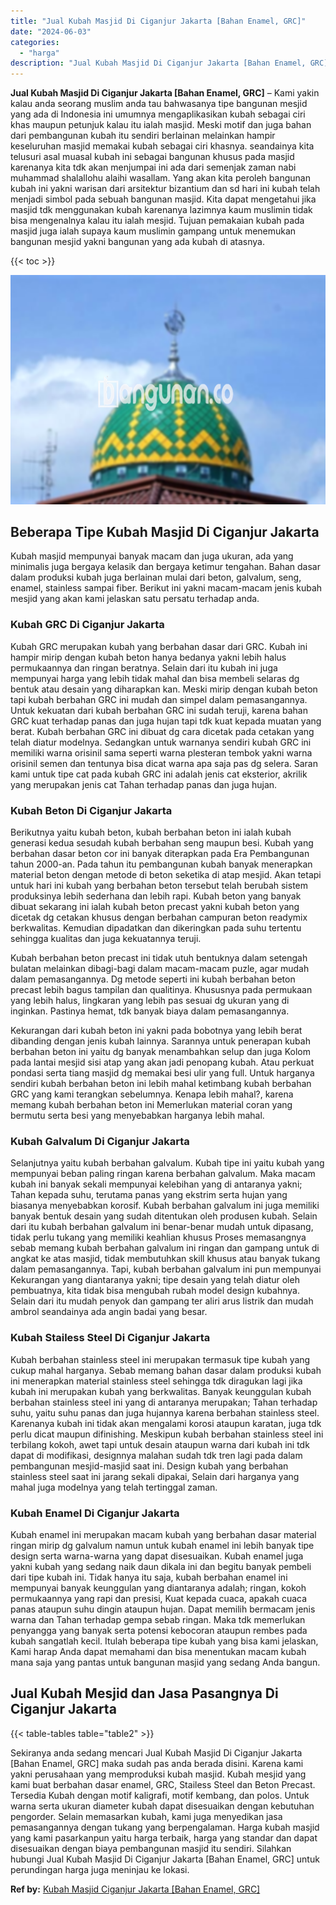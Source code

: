 ```yaml
---
title: "Jual Kubah Masjid Di Ciganjur Jakarta [Bahan Enamel, GRC]"
date: "2024-06-03"
categories: 
  - "harga"
description: "Jual Kubah Masjid Di Ciganjur Jakarta [Bahan Enamel, GRC]. Sekiranya anda sedang mencari Jual Kubah Masjid Di Ciganjur Jakarta [Bahan Enamel, GRC] maka sud..."
---
```


**Jual Kubah Masjid Di Ciganjur Jakarta \[Bahan Enamel, GRC\]** – Kami yakin kalau anda seorang muslim anda tau bahwasanya tipe bangunan mesjid yang ada di Indonesia ini umumnya mengaplikasikan kubah sebagai ciri khas maupun petunjuk kalau itu ialah masjid. Meski motif dan juga bahan dari pembangunan kubah itu sendiri berlainan melainkan hampir keseluruhan masjid memakai kubah sebagai ciri khasnya. seandainya kita telusuri asal muasal kubah ini sebagai bangunan khusus pada masjid karenanya kita tdk akan menjumpai ini ada dari semenjak zaman nabi muhammad shalallohu alaihi wasallam. Yang akan kita peroleh bangunan kubah ini yakni warisan dari arsitektur bizantium dan sd hari ini kubah telah menjadi simbol pada sebuah bangunan masjid. Kita dapat mengetahui jika masjid tdk menggunakan kubah karenanya lazimnya kaum muslimin tidak bisa mengenalnya kalau itu ialah mesjid. Tujuan pemakaian kubah pada masjid juga ialah supaya kaum muslimin gampang untuk menemukan bangunan mesjid yakni bangunan yang ada kubah di atasnya.

{{< toc >}}

![Jual Kubah Masjid Di Ciganjur Jakarta [Bahan Enamel, GRC]](/images/jual-kubah-masjid-30.png)

## Beberapa Tipe Kubah Masjid Di Ciganjur Jakarta

Kubah masjid mempunyai banyak macam dan juga ukuran, ada yang minimalis juga bergaya kelasik dan bergaya ketimur tengahan. Bahan dasar dalam produksi kubah juga berlainan mulai dari beton, galvalum, seng, enamel, stainless sampai fiber. Berikut ini yakni macam-macam jenis kubah mesjid yang akan kami jelaskan satu persatu terhadap anda.

### Kubah GRC Di Ciganjur Jakarta

Kubah GRC merupakan kubah yang berbahan dasar dari GRC. Kubah ini hampir mirip dengan kubah beton hanya bedanya yakni lebih halus permukaannya dan ringan beratnya. Selain dari itu kubah ini juga mempunyai harga yang lebih tidak mahal dan bisa membeli selaras dg bentuk atau desain yang diharapkan kan. Meski mirip dengan kubah beton tapi kubah berbahan GRC ini mudah dan simpel dalam pemasangannya. Untuk kekuatan dari kubah berbahan GRC ini sudah teruji, karena bahan GRC kuat terhadap panas dan juga hujan tapi tdk kuat kepada muatan yang berat. Kubah berbahan GRC ini dibuat dg cara dicetak pada cetakan yang telah diatur modelnya. Sedangkan untuk warnanya sendiri kubah GRC ini memiliki warna orisinil sama seperti warna plesteran tembok yakni warna orisinil semen dan tentunya bisa dicat warna apa saja pas dg selera. Saran kami untuk tipe cat pada kubah GRC ini adalah jenis cat eksterior, akrilik yang merupakan jenis cat Tahan terhadap panas dan juga hujan.

### Kubah Beton Di Ciganjur Jakarta

Berikutnya yaitu kubah beton, kubah berbahan beton ini ialah kubah generasi kedua sesudah kubah berbahan seng maupun besi. Kubah yang berbahan dasar beton cor ini banyak diterapkan pada Era Pembangunan tahun 2000-an. Pada tahun itu pembangunan kubah banyak menerapkan material beton dengan metode di beton seketika di atap mesjid. Akan tetapi untuk hari ini kubah yang berbahan beton tersebut telah berubah sistem produksinya lebih sederhana dan lebih rapi. Kubah beton yang banyak dibuat sekarang ini ialah kubah beton precast yakni kubah beton yang dicetak dg cetakan khusus dengan berbahan campuran beton readymix berkwalitas. Kemudian dipadatkan dan dikeringkan pada suhu tertentu sehingga kualitas dan juga kekuatannya teruji.

Kubah berbahan beton precast ini tidak utuh bentuknya dalam setengah bulatan melainkan dibagi-bagi dalam macam-macam puzle, agar mudah dalam pemasangannya. Dg metode seperti ini kubah berbahan beton precast lebih bagus tampilan dan qualitinya. Khususnya pada permukaan yang lebih halus, lingkaran yang lebih pas sesuai dg ukuran yang di inginkan. Pastinya hemat, tdk banyak biaya dalam pemasangannya.

Kekurangan dari kubah beton ini yakni pada bobotnya yang lebih berat dibanding dengan jenis kubah lainnya. Sarannya untuk penerapan kubah berbahan beton ini yaitu dg banyak menambahkan selup dan juga Kolom pada lantai mesjid sisi atap yang akan jadi penopang kubah. Atau perkuat pondasi serta tiang masjid dg memakai besi ulir yang full. Untuk harganya sendiri kubah berbahan beton ini lebih mahal ketimbang kubah berbahan GRC yang kami terangkan sebelumnya. Kenapa lebih mahal?, karena memang kubah berbahan beton ini Memerlukan material coran yang bermutu serta besi yang menyebabkan harganya lebih mahal.

### Kubah Galvalum Di Ciganjur Jakarta

Selanjutnya yaitu kubah berbahan galvalum. Kubah tipe ini yaitu kubah yang mempunyai beban paling ringan karena berbahan galvalum. Maka macam kubah ini banyak sekali mempunyai kelebihan yang di antaranya yakni; Tahan kepada suhu, terutama panas yang ekstrim serta hujan yang biasanya menyebabkan korosif. Kubah berbahan galvalum ini juga memiliki banyak bentuk desain yang sudah ditentukan oleh produsen kubah. Selain dari itu kubah berbahan galvalum ini benar-benar mudah untuk dipasang, tidak perlu tukang yang memiliki keahlian khusus Proses memasangnya sebab memang kubah berbahan galvalum ini ringan dan gampang untuk di angkat ke atas masjid, tidak membutuhkan skill khusus atau banyak tukang dalam pemasangannya. Tapi, kubah berbahan galvalum ini pun mempunyai Kekurangan yang diantaranya yakni; tipe desain yang telah diatur oleh pembuatnya, kita tidak bisa mengubah rubah model design kubahnya. Selain dari itu mudah penyok dan gampang ter aliri arus listrik dan mudah ambrol seandainya ada angin badai yang besar.

### Kubah Stailess Steel Di Ciganjur Jakarta

Kubah berbahan stainless steel ini merupakan termasuk tipe kubah yang cukup mahal harganya. Sebab memang bahan dasar dalam produksi kubah ini menerapkan material stainless steel sehingga tdk diragukan lagi jika kubah ini merupakan kubah yang berkwalitas. Banyak keunggulan kubah berbahan stainless steel ini yang di antaranya merupakan; Tahan terhadap suhu, yaitu suhu panas dan juga hujannya karena berbahan stainless steel. Karenanya kubah ini tidak akan mengalami korosi ataupun karatan, juga tdk perlu dicat maupun difinishing. Meskipun kubah berbahan stainless steel ini terbilang kokoh, awet tapi untuk desain ataupun warna dari kubah ini tdk dapat di modifikasi, designnya malahan sudah tdk tren lagi pada dalam pembangunan mesjid-masjid saat ini. Design kubah yang berbahan stainless steel saat ini jarang sekali dipakai, Selain dari harganya yang mahal juga modelnya yang telah tertinggal zaman.

### Kubah Enamel Di Ciganjur Jakarta

Kubah enamel ini merupakan macam kubah yang berbahan dasar material ringan mirip dg galvalum namun untuk kubah enamel ini lebih banyak tipe design serta warna-warna yang dapat disesuaikan. Kubah enamel juga yakni kubah yang sedang naik daun dikala ini dan begitu banyak pembeli dari tipe kubah ini. Tidak hanya itu saja, kubah berbahan enamel ini mempunyai banyak keunggulan yang diantaranya adalah; ringan, kokoh permukaannya yang rapi dan presisi, Kuat kepada cuaca, apakah cuaca panas ataupun suhu dingin ataupun hujan. Dapat memilih bermacam jenis warna dan Tahan terhadap gempa sebab ringan. Maka tdk memerlukan penyangga yang banyak serta potensi kebocoran ataupun rembes pada kubah sangatlah kecil. Itulah beberapa tipe kubah yang bisa kami jelaskan, Kami harap Anda dapat memahami dan bisa menentukan macam kubah mana saja yang pantas untuk bangunan masjid yang sedang Anda bangun.

## Jual Kubah Mesjid dan Jasa Pasangnya Di Ciganjur Jakarta

{{< table-tables table="table2" >}}

Sekiranya anda sedang mencari Jual Kubah Masjid Di Ciganjur Jakarta \[Bahan Enamel, GRC\] maka sudah pas anda berada disini. Karena kami yakni perusahaan yang memproduksi kubah masjid. Kubah mesjid yang kami buat berbahan dasar enamel, GRC, Stailess Steel dan Beton Precast. Tersedia Kubah dengan motif kaligrafi, motif kembang, dan polos. Untuk warna serta ukuran diameter kubah dapat disesuaikan dengan kebutuhan pengorder. Selain memasarkan kubah, kami juga menyedikan jasa pemasangannya dengan tukang yang berpengalaman. Harga kubah masjid yang kami pasarkanpun yaitu harga terbaik, harga yang standar dan dapat disesuaikan dengan biaya pembangunan masjid itu sendiri. Silahkan hubungi Jual Kubah Masjid Di Ciganjur Jakarta \[Bahan Enamel, GRC\] untuk perundingan harga juga meninjau ke lokasi.

**Ref by:** [Kubah Masjid Ciganjur Jakarta [Bahan Enamel, GRC]](https://id.wikipedia.org/wiki/Kubah)
